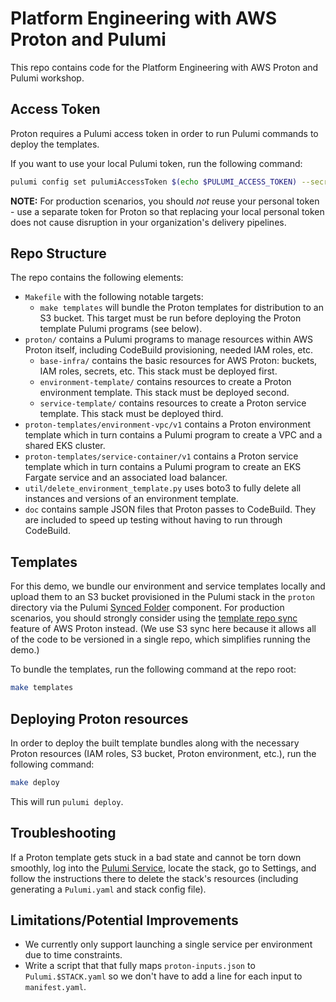 # Platform Engineering with AWS Proton and Pulumi

This repo contains code for the Platform Engineering with AWS Proton and Pulumi workshop.

## Access Token

Proton requires a Pulumi access token in order to run Pulumi commands to deploy the templates.

If you want to use your local Pulumi token, run the following command:

```bash
pulumi config set pulumiAccessToken $(echo $PULUMI_ACCESS_TOKEN) --secret
```

**NOTE:** For production scenarios, you should _not_ reuse your personal token - use a separate token for Proton so that replacing your local personal token does not cause disruption in your organization's delivery pipelines.

## Repo Structure

The repo contains the following elements:

- `Makefile` with the following notable targets:
  - `make templates` will bundle the Proton templates for distribution to an S3 bucket. This target must be run before deploying the Proton template Pulumi programs (see below).
- `proton/` contains a Pulumi programs to manage resources within AWS Proton itself, including CodeBuild provisioning, needed IAM roles, etc.
  - `base-infra/` contains the basic resources for AWS Proton: buckets, IAM roles, secrets, etc. This stack must be deployed first.
  - `environment-template/` contains resources to create a Proton environment template. This stack must be deployed second.
  - `service-template/` contains resources to create a Proton service template. This stack must be deployed third.
- `proton-templates/environment-vpc/v1` contains a Proton environment template which in turn contains a  Pulumi program to create a VPC and a shared EKS cluster.
- `proton-templates/service-container/v1` contains a Proton service template which in turn contains a  Pulumi program to create an EKS Fargate service and an associated load balancer.
- `util/delete_environment_template.py` uses boto3 to fully delete all instances and versions of an environment template.
- `doc` contains sample JSON files that Proton passes to CodeBuild. They are included to speed up testing without having to run through CodeBuild.

## Templates

For this demo, we bundle our environment and service templates locally and upload them to an S3 bucket provisioned in the Pulumi stack in the `proton` directory via the Pulumi [Synced Folder](https://www.pulumi.com/registry/packages/synced-folder/) component. For production scenarios, you should strongly consider using the [template repo sync](https://docs.aws.amazon.com/proton/latest/userguide/ag-template-sync-configs.html) feature of AWS Proton instead. (We use S3 sync here because it allows all of the code to be versioned in a single repo, which simplifies running the demo.)

To bundle the templates, run the following command at the repo root:

```bash
make templates
```

## Deploying Proton resources

In order to deploy the built template bundles along with the necessary Proton resources (IAM roles, S3 bucket, Proton environment, etc.), run the following command:

```bash
make deploy
```

This will run `pulumi deploy`.

## Troubleshooting

If a Proton template gets stuck in a bad state and cannot be torn down smoothly, log into the [Pulumi Service](https://app.pulumi.com), locate the stack, go to Settings, and follow the instructions there to delete the stack's resources (including generating a `Pulumi.yaml` and stack config file).

## Limitations/Potential Improvements

- We currently only support launching a single service per environment due to time constraints.
- Write a script that that fully maps `proton-inputs.json` to `Pulumi.$STACK.yaml` so we don't have to add a line for each input to `manifest.yaml`.
